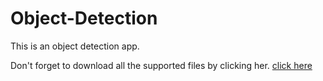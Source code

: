 # Object-Detection
This is an object detection app. 


Don't forget to download all the supported files by clicking her. 
[click here](https://youtu.be/wh7_etX91ls)

